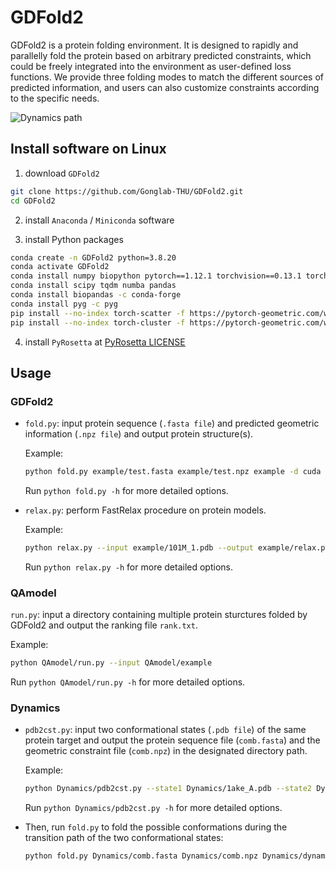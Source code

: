 # GDFold2
GDFold2 is a protein folding environment. It is designed to rapidly and parallelly fold the protein based on arbitrary predicted constraints, which could be freely integrated into the environment as user-defined loss functions. We provide three folding modes to match the different sources of predicted information, and users can also customize constraints according to the specific needs.

![Dynamics path](Dynamics/dynamics.gif "Dynamics path")

## Install software on Linux

1. download `GDFold2`

```bash
git clone https://github.com/Gonglab-THU/GDFold2.git
cd GDFold2
```

2. install `Anaconda` / `Miniconda` software

3. install Python packages

```bash
conda create -n GDFold2 python=3.8.20
conda activate GDFold2
conda install numpy biopython pytorch==1.12.1 torchvision==0.13.1 torchaudio==0.12.1 cudatoolkit=11.3 -c pytorch
conda install scipy tqdm numba pandas
conda install biopandas -c conda-forge
conda install pyg -c pyg
pip install --no-index torch-scatter -f https://pytorch-geometric.com/whl/torch-1.12.1%2Bcu113.html
pip install --no-index torch-cluster -f https://pytorch-geometric.com/whl/torch-1.12.1%2Bcu113.html
```

4. install `PyRosetta` at [PyRosetta LICENSE](https://www.pyrosetta.org/home/licensing-pyrosetta)

## Usage
### GDFold2
* `fold.py`: input protein sequence (`.fasta file`) and predicted geometric information (`.npz file`) and output protein structure(s).

  Example:
  ```bash
  python fold.py example/test.fasta example/test.npz example -d cuda
  ```

  Run `python fold.py -h` for more detailed options.


* `relax.py`: perform FastRelax procedure on protein models.
  
  Example:
  ```bash
  python relax.py --input example/101M_1.pdb --output example/relax.pdb
  ```
  Run `python relax.py -h` for more detailed options.

### QAmodel
`run.py`: input a directory containing multiple protein sturctures folded by GDFold2 and output the ranking file `rank.txt`.
  
Example:
```bash
python QAmodel/run.py --input QAmodel/example
```
Run `python QAmodel/run.py -h` for more detailed options.

### Dynamics
* `pdb2cst.py`: input two conformational states (`.pdb file`) of the same protein target and output the protein sequence file (`comb.fasta`) and the geometric constraint file (`comb.npz`) in the designated directory path.
  
  Example:
  ```bash
  python Dynamics/pdb2cst.py --state1 Dynamics/1ake_A.pdb --state2 Dynamics/4ake_A.pdb --output Dynamics
  ```
  Run `python Dynamics/pdb2cst.py -h` for more detailed options.

* Then, run `fold.py` to fold the possible conformations during the transition path of the two conformational states:
  ```bash
  python fold.py Dynamics/comb.fasta Dynamics/comb.npz Dynamics/dynamics -n 50 -m Dynamics -d cuda
  ```
